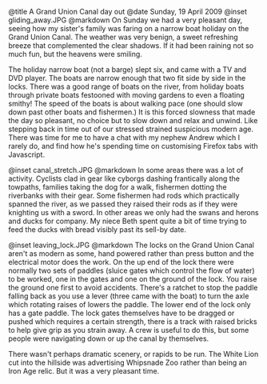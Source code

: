 @title		A Grand Union Canal day out
@date		Sunday, 19 April 2009
@inset		gliding_away.JPG
@markdown
On Sunday we had a very pleasant day, seeing how my sister's family was faring on a narrow boat holiday on the Grand Union Canal. The weather was very benign, a sweet refreshing breeze that complemented the clear shadows. If it had been raining not so much fun, but the heavens were smiling.

The holiday narrow boat (not a barge) slept six, and came with a TV and DVD player. The boats are narrow enough that two fit side by side in the locks. There was a good range of boats on the river, from holiday boats through private boats festooned with moving gardens to even a floating smithy! The speed of the boats is about walking pace (one should slow down past other boats and fishermen.) It is this forced slowness that made the day so pleasant, no choice but to slow down and relax and unwind. Like stepping back in time out of our stressed strained suspicious modern age. There was time for me to have a chat with my nephew Andrew which I rarely do, and find how he's spending time on customising Firefox tabs with Javascript.

@inset		canal_stretch.JPG
@markdown
In some areas there was a lot of activity. Cyclists clad in gear like cyborgs dashing frantically along the towpaths, families taking the dog for a walk, fishermen dotting the riverbanks with their gear. Some fishermen had rods which practically spanned the river, as we passed they raised their rods as if they were knighting us with a sword. In other areas we only had the swans and herons and ducks for company. My niece Beth spent quite a bit of time trying to feed the ducks with bread visibly past its sell-by date.

@inset		leaving_lock.JPG
@markdown
The locks on the Grand Union Canal aren't as modern as some, hand powered rather than press button and the electrical motor does the work. On the up end of the lock there were normally two sets of paddles (sluice gates which control the flow of water) to be worked, one in the gates and one on the ground of the lock. You raise the ground one first to avoid accidents. There's a ratchet to stop the paddle falling back as you use a lever (three came with the boat) to turn the axle which rotating raises of lowers the paddle. The lower end of the lock only has a gate paddle. The lock gates themselves have to be dragged or pushed which requires a certain strength, there is a track with raised bricks to help give grip as you strain away. A crew is useful to do this, but some people were navigating down or up the canal by themselves.

There wasn't perhaps dramatic scenery, or rapids to be run. The White Lion cut into the hillside was advertising Whipsnade Zoo rather than being an Iron Age relic. But it was a very pleasant time.
